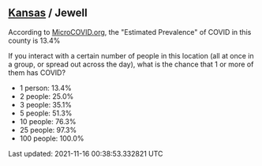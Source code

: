 
## [Kansas](/united-states/kansas) / Jewell

According to [MicroCOVID.org](http://microcovid.org),
the "Estimated Prevalence" of COVID in this county is 13.4%

If you interact with a certain number of people in this location
(all at once in a group, or spread out across the day), what is the chance that
1 or more of them has COVID?

- 1 person: 13.4%
- 2 people: 25.0%
- 3 people: 35.1%
- 5 people: 51.3%
- 10 people: 76.3%
- 25 people: 97.3%
- 100 people: 100.0%

Last updated: 2021-11-16 00:38:53.332821 UTC
